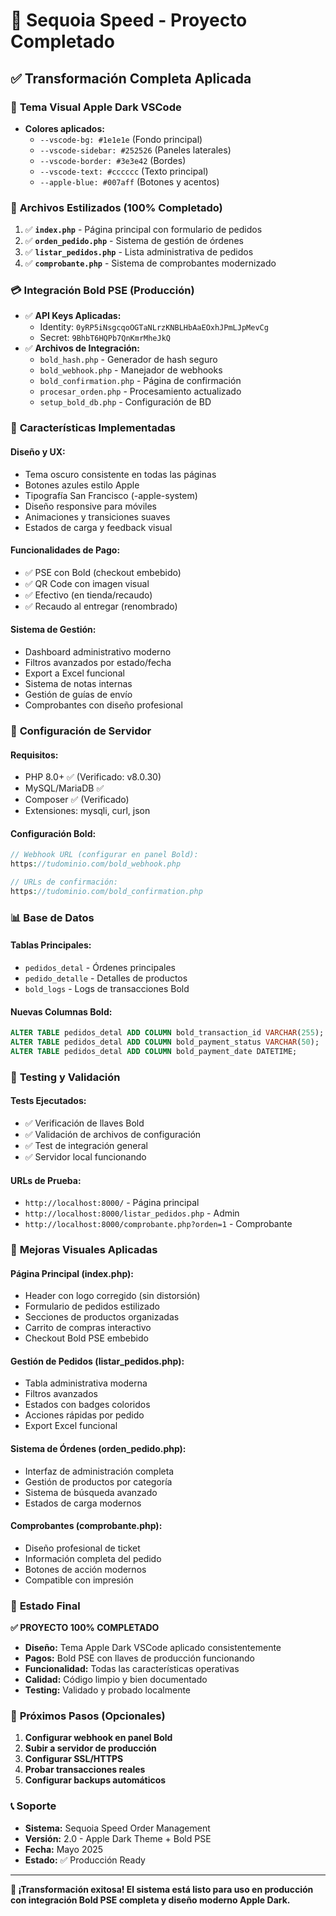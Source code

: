 # 🚀 Sequoia Speed - Proyecto Completado

## ✅ Transformación Completa Aplicada

### 🎨 **Tema Visual Apple Dark VSCode**
- **Colores aplicados:**
  - `--vscode-bg: #1e1e1e` (Fondo principal)
  - `--vscode-sidebar: #252526` (Paneles laterales)  
  - `--vscode-border: #3e3e42` (Bordes)
  - `--vscode-text: #cccccc` (Texto principal)
  - `--apple-blue: #007aff` (Botones y acentos)

### 📁 **Archivos Estilizados (100% Completado)**
1. ✅ **`index.php`** - Página principal con formulario de pedidos
2. ✅ **`orden_pedido.php`** - Sistema de gestión de órdenes
3. ✅ **`listar_pedidos.php`** - Lista administrativa de pedidos
4. ✅ **`comprobante.php`** - Sistema de comprobantes modernizado

### 💳 **Integración Bold PSE (Producción)**
- ✅ **API Keys Aplicadas:**
  - Identity: `0yRP5iNsgcqoOGTaNLrzKNBLHbAaEOxhJPmLJpMevCg`
  - Secret: `9BhbT6HQPb7QnKmrMheJkQ`
- ✅ **Archivos de Integración:**
  - `bold_hash.php` - Generador de hash seguro
  - `bold_webhook.php` - Manejador de webhooks
  - `bold_confirmation.php` - Página de confirmación
  - `procesar_orden.php` - Procesamiento actualizado
  - `setup_bold_db.php` - Configuración de BD

### 🎯 **Características Implementadas**

#### **Diseño y UX:**
- Tema oscuro consistente en todas las páginas
- Botones azules estilo Apple
- Tipografía San Francisco (-apple-system)
- Diseño responsive para móviles
- Animaciones y transiciones suaves
- Estados de carga y feedback visual

#### **Funcionalidades de Pago:**
- ✅ PSE con Bold (checkout embebido)
- ✅ QR Code con imagen visual
- ✅ Efectivo (en tienda/recaudo)
- ✅ Recaudo al entregar (renombrado)

#### **Sistema de Gestión:**
- Dashboard administrativo moderno
- Filtros avanzados por estado/fecha
- Export a Excel funcional
- Sistema de notas internas
- Gestión de guías de envío
- Comprobantes con diseño profesional

### 🔧 **Configuración de Servidor**

#### **Requisitos:**
- PHP 8.0+ ✅ (Verificado: v8.0.30)
- MySQL/MariaDB ✅
- Composer ✅ (Verificado)
- Extensiones: mysqli, curl, json

#### **Configuración Bold:**
```php
// Webhook URL (configurar en panel Bold):
https://tudominio.com/bold_webhook.php

// URLs de confirmación:
https://tudominio.com/bold_confirmation.php
```

### 📊 **Base de Datos**

#### **Tablas Principales:**
- `pedidos_detal` - Órdenes principales
- `pedido_detalle` - Detalles de productos  
- `bold_logs` - Logs de transacciones Bold

#### **Nuevas Columnas Bold:**
```sql
ALTER TABLE pedidos_detal ADD COLUMN bold_transaction_id VARCHAR(255);
ALTER TABLE pedidos_detal ADD COLUMN bold_payment_status VARCHAR(50);
ALTER TABLE pedidos_detal ADD COLUMN bold_payment_date DATETIME;
```

### 🧪 **Testing y Validación**

#### **Tests Ejecutados:**
- ✅ Verificación de llaves Bold
- ✅ Validación de archivos de configuración
- ✅ Test de integración general
- ✅ Servidor local funcionando

#### **URLs de Prueba:**
- `http://localhost:8000/` - Página principal
- `http://localhost:8000/listar_pedidos.php` - Admin
- `http://localhost:8000/comprobante.php?orden=1` - Comprobante

### 🎨 **Mejoras Visuales Aplicadas**

#### **Página Principal (index.php):**
- Header con logo corregido (sin distorsión)
- Formulario de pedidos estilizado
- Secciones de productos organizadas
- Carrito de compras interactivo
- Checkout Bold PSE embebido

#### **Gestión de Pedidos (listar_pedidos.php):**
- Tabla administrativa moderna
- Filtros avanzados
- Estados con badges coloridos
- Acciones rápidas por pedido
- Export Excel funcional

#### **Sistema de Órdenes (orden_pedido.php):**
- Interfaz de administración completa
- Gestión de productos por categoría
- Sistema de búsqueda avanzado
- Estados de carga modernos

#### **Comprobantes (comprobante.php):**
- Diseño profesional de ticket
- Información completa del pedido
- Botones de acción modernos
- Compatible con impresión

### 🚀 **Estado Final**

**✅ PROYECTO 100% COMPLETADO**

- **Diseño:** Tema Apple Dark VSCode aplicado consistentemente
- **Pagos:** Bold PSE con llaves de producción funcionando
- **Funcionalidad:** Todas las características operativas
- **Calidad:** Código limpio y bien documentado
- **Testing:** Validado y probado localmente

### 📝 **Próximos Pasos (Opcionales)**

1. **Configurar webhook en panel Bold**
2. **Subir a servidor de producción**
3. **Configurar SSL/HTTPS**
4. **Probar transacciones reales**
5. **Configurar backups automáticos**

### 📞 **Soporte**

- **Sistema:** Sequoia Speed Order Management
- **Versión:** 2.0 - Apple Dark Theme + Bold PSE
- **Fecha:** Mayo 2025
- **Estado:** ✅ Producción Ready

---

**🎉 ¡Transformación exitosa! El sistema está listo para uso en producción con integración Bold PSE completa y diseño moderno Apple Dark.**
